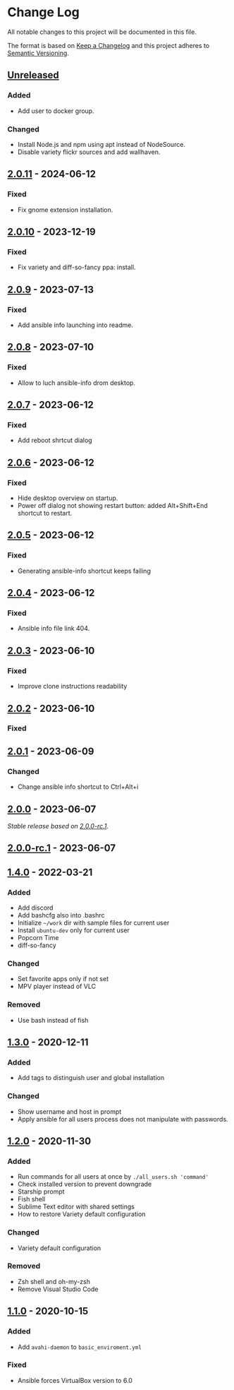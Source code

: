# Change Log
All notable changes to this project will be documented in this file.

The format is based on [Keep a Changelog](http://keepachangelog.com/)
and this project adheres to [Semantic Versioning](http://semver.org/).

## [Unreleased]

### Added

- Add user to docker group.

### Changed

- Install Node.js and npm using apt instead of NodeSource.
- Disable variety flickr sources and add wallhaven.

## [2.0.11] - 2024-06-12

### Fixed

- Fix gnome extension installation.

## [2.0.10] - 2023-12-19

### Fixed

- Fix variety and diff-so-fancy ppa: install.

## [2.0.9] - 2023-07-13

### Fixed

- Add ansible info launching into readme.

## [2.0.8] - 2023-07-10

### Fixed

- Allow to luch ansible-info drom desktop.

## [2.0.7] - 2023-06-12

### Fixed

- Add reboot shrtcut dialog

## [2.0.6] - 2023-06-12

### Fixed

- Hide desktop overview on startup.
- Power off dialog not showing restart button: added Alt+Shift+End shortcut to restart.

## [2.0.5] - 2023-06-12

### Fixed

- Generating ansible-info shortcut keeps failing

## [2.0.4] - 2023-06-12

### Fixed

- Ansible info file link 404.

## [2.0.3] - 2023-06-10

### Fixed

- Improve clone instructions readability

## [2.0.2] - 2023-06-10

### Fixed

## [2.0.1] - 2023-06-09

### Changed

- Change ansible info shortcut to Ctrl+Alt+i

## [2.0.0] - 2023-06-07

_Stable release based on [2.0.0-rc.1]._

## [2.0.0-rc.1] - 2023-06-07

## [1.4.0] - 2022-03-21
### Added
 - Add discord
 - Add bashcfg also into .bashrc
 - Initialize `~/work` dir with sample files for current user
 - Install `ubuntu-dev` only for current user
 - Popcorn Time
 - diff-so-fancy

### Changed
 - Set favorite apps only if not set
 - MPV player instead of VLC

### Removed
 - Use bash instead of fish

## [1.3.0] - 2020-12-11
### Added
 - Add tags to distinguish user and global installation

### Changed
 - Show username and host in prompt
 - Apply ansible for all users process does not manipulate with passwords.

## [1.2.0] - 2020-11-30
### Added
 - Run commands for all users at once by `./all_users.sh 'command'`
 - Check installed version to prevent downgrade
 - Starship prompt
 - Fish shell
 - Sublime Text editor with shared settings
 - How to restore Variety default configuration

### Changed
 - Variety default configuration

### Removed
 - Zsh shell and oh-my-zsh
 - Remove Visual Studio Code

## [1.1.0] - 2020-10-15
### Added
 - Add `avahi-daemon` to `basic_enviroment.yml`

### Fixed
 - Ansible forces VirtualBox version to 6.0

[Unreleased]: https://https://github.com/internetguru/ansible/compare/staging...dev
[2.0.11]: https://https://github.com/internetguru/ansible/compare/v2.0.10...v2.0.11
[2.0.10]: https://https://github.com/internetguru/ansible/compare/v2.0.9...v2.0.10
[2.0.9]: https://https://github.com/internetguru/ansible/compare/v2.0.8...v2.0.9
[2.0.8]: https://https://github.com/internetguru/ansible/compare/v2.0.7...v2.0.8
[2.0.7]: https://https://github.com/internetguru/ansible/compare/v2.0.6...v2.0.7
[2.0.6]: https://https://github.com/internetguru/ansible/compare/v2.0.5...v2.0.6
[2.0.5]: https://https://github.com/internetguru/ansible/compare/v2.0.4...v2.0.5
[2.0.4]: https://https://github.com/internetguru/ansible/compare/v2.0.3...v2.0.4
[2.0.3]: https://https://github.com/InternetGuru/ansible/compare/v2.0.2...v2.0.3
[2.0.2]: https://https://github.com/InternetGuru/ansible/compare/v2.0.1...v2.0.2
[2.0.1]: https://https://github.com/internetguru/ansible/compare/v2.0.0...v2.0.1
[2.0.0]: https://https://github.com/internetguru/ansible/compare/v1.4.0...v2.0.0
[2.0.0-rc.1]: https://github.com/internetguru/ansible/releases/tag/v1.4.0
[1.4.0]: https://github.com/InternetGuru/ansible/compare/v1.3.0...v1.4.0
[1.3.0]: https://github.com/InternetGuru/ansible/compare/v1.2.0...v1.3.0
[1.2.0]: https://github.com/InternetGuru/ansible/compare/v1.1.0...v1.2.0
[1.1.0]: https://github.com/InternetGuru/ansible/compare/v1.0.0...v1.1.0
